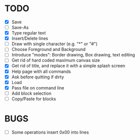 TODO
====

- [X] Save
- [ ] Save-As
- [X] Type regular text
- [X] Insert/Delete lines
- [ ] Draw with single character (e.g. "*" or "#")
- [ ] Choose Foreground and Background
- [ ] Introduce "modes": Border drawing, Box drawing, text editing
- [ ] Get rid of hard coded maximum canvas size
- [X] Get rid of title, and replace it with a simple splash screen
- [X] Help page with all commands
- [X] Ask before quitting if dirty 
- [X] Load
- [X] Pass file on command line
- [ ] Add block selection
- [ ] Copy/Paste for blocks

BUGS
====
- [ ] Some operations insert 0x00 into lines
